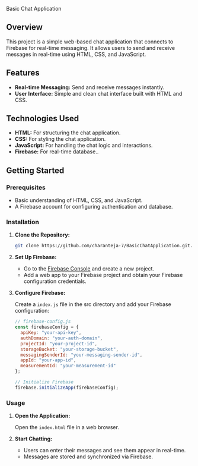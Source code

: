  Basic Chat Application

## Overview

This project is a simple web-based chat application that connects to Firebase for real-time messaging. It allows users to send and receive messages in real-time using HTML, CSS, and JavaScript.

## Features

- **Real-time Messaging:** Send and receive messages instantly.
- **User Interface:** Simple and clean chat interface built with HTML and CSS.

## Technologies Used

- **HTML:** For structuring the chat application.
- **CSS:** For styling the chat application.
- **JavaScript:** For handling the chat logic and interactions.
- **Firebase:** For real-time database..

## Getting Started

### Prerequisites

- Basic understanding of HTML, CSS, and JavaScript.
- A Firebase account for configuring authentication and database.

### Installation

1. **Clone the Repository:**

   ```bash
   git clone https://github.com/charanteja-7/BasicChatApplication.git.
   ```

2. **Set Up Firebase:**

   - Go to the [Firebase Console](https://console.firebase.google.com/) and create a new project.
   - Add a web app to your Firebase project and obtain your Firebase configuration credentials.

3. **Configure Firebase:**

   Create a `index.js` file in the src directory and add your Firebase configuration:

   ```javascript
   // firebase-config.js
   const firebaseConfig = {
     apiKey: "your-api-key",
     authDomain: "your-auth-domain",
     projectId: "your-project-id",
     storageBucket: "your-storage-bucket",
     messagingSenderId: "your-messaging-sender-id",
     appId: "your-app-id",
     measurementId: "your-measurement-id"
   };
   
   // Initialize Firebase
   firebase.initializeApp(firebaseConfig);
   ```



### Usage

1. **Open the Application:**

   Open the `index.html` file in a web browser.

2. **Start Chatting:**

   - Users can enter their messages and see them appear in real-time.
   - Messages are stored and synchronized via Firebase.
